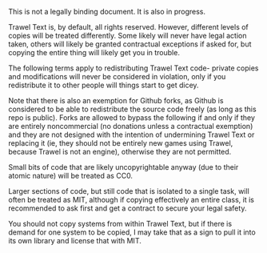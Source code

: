 This is not a legally binding document. It is also in progress.

Trawel Text is, by default, all rights reserved. However, different levels of copies will be treated differently. Some likely will never have legal action taken, others will likely be granted contractual exceptions if asked for, but copying the entire thing will likely get you in trouble.

The following terms apply to redistributing Trawel Text code- private copies and modifications will never be considered in violation, only if you redistribute it to other people will things start to get dicey.

Note that there is also an exemption for Github forks, as Github is considered to be able to redistribute the source code freely (as long as this repo is public). Forks are allowed to bypass the following if and only if they are entirely noncommercial (no donations unless a contractual exemption) and they are not designed with the intention of undermining Trawel Text or replacing it (ie, they should not be entirely new games using Trawel, because Trawel is not an engine), otherwise they are not permitted.

Small bits of code that are likely uncopyrightable anyway (due to their atomic nature) will be treated as CC0.

Larger sections of code, but still code that is isolated to a single task, will often be treated as MIT, although if copying effectively an entire class, it is recommended to ask first and get a contract to secure your legal safety.

You should not copy systems from within Trawel Text, but if there is demand for one system to be copied, I may take that as a sign to pull it into its own library and license that with MIT.
